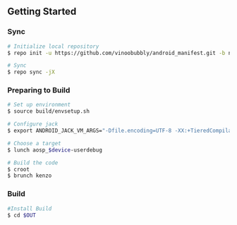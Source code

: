 Getting Started
---------------

### Sync ###
```bash
# Initialize local repository
$ repo init -u https://github.com/vinoobubbly/android_manifest.git -b nougat

# Sync
$ repo sync -jX
```

### Preparing to Build ###
```bash
# Set up environment
$ source build/envsetup.sh

# Configure jack
$ export ANDROID_JACK_VM_ARGS="-Dfile.encoding=UTF-8 -XX:+TieredCompilation -Xmx4G"

# Choose a target
$ lunch aosp_$device-userdebug

# Build the code
$ croot
$ brunch kenzo
```

### Build ###
```bash
#Install Build
$ cd $OUT
```
